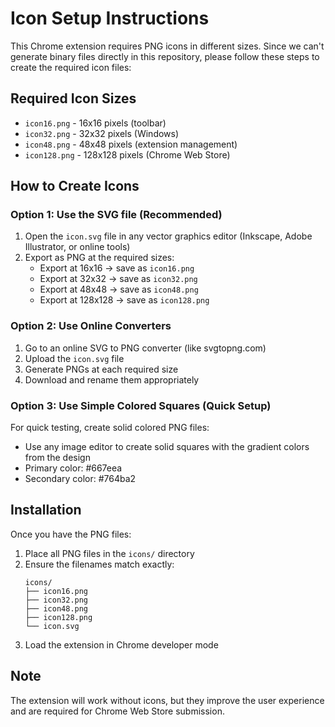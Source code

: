 # Icon Setup Instructions

This Chrome extension requires PNG icons in different sizes. Since we can't generate binary files directly in this repository, please follow these steps to create the required icon files:

## Required Icon Sizes

- `icon16.png` - 16x16 pixels (toolbar)
- `icon32.png` - 32x32 pixels (Windows)
- `icon48.png` - 48x48 pixels (extension management)
- `icon128.png` - 128x128 pixels (Chrome Web Store)

## How to Create Icons

### Option 1: Use the SVG file (Recommended)

1. Open the `icon.svg` file in any vector graphics editor (Inkscape, Adobe Illustrator, or online tools)
2. Export as PNG at the required sizes:
   - Export at 16x16 → save as `icon16.png`
   - Export at 32x32 → save as `icon32.png`
   - Export at 48x48 → save as `icon48.png`
   - Export at 128x128 → save as `icon128.png`

### Option 2: Use Online Converters

1. Go to an online SVG to PNG converter (like svgtopng.com)
2. Upload the `icon.svg` file
3. Generate PNGs at each required size
4. Download and rename them appropriately

### Option 3: Use Simple Colored Squares (Quick Setup)

For quick testing, create solid colored PNG files:
- Use any image editor to create solid squares with the gradient colors from the design
- Primary color: #667eea
- Secondary color: #764ba2

## Installation

Once you have the PNG files:

1. Place all PNG files in the `icons/` directory
2. Ensure the filenames match exactly:
   ```
   icons/
   ├── icon16.png
   ├── icon32.png
   ├── icon48.png
   ├── icon128.png
   └── icon.svg
   ```
3. Load the extension in Chrome developer mode

## Note

The extension will work without icons, but they improve the user experience and are required for Chrome Web Store submission.